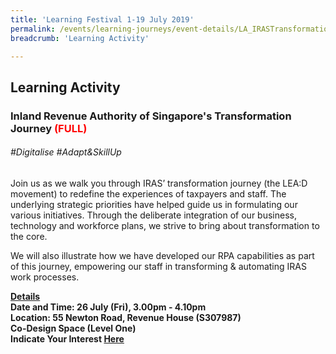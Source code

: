 ```yaml
---
title: 'Learning Festival 1-19 July 2019'
permalink: /events/learning-journeys/event-details/LA_IRASTransformation
breadcrumb: 'Learning Activity'

---
```



## Learning Activity
### Inland Revenue Authority of Singapore's Transformation Journey <font color="red"> (FULL)</font>

###### _#Digitalise #Adapt&SkillUp_

Join us as we walk you through IRAS’ transformation journey (the LEA:D movement) to redefine the experiences of taxpayers and staff. The underlying strategic priorities have helped guide us in formulating our various initiatives. Through the deliberate integration of our business, technology and workforce plans, we strive to bring about transformation to the core. 

We will also illustrate how we have developed our RPA capabilities as part of this journey, empowering our staff in transforming & automating IRAS work processes. 

<b><u>Details</u><br>
**Date and Time: 26 July (Fri), 3.00pm - 4.10pm** <br>
**Location: 55 Newton Road, Revenue House (S307987)<br>Co-Design Space (Level One)** <br>
**Indicate Your Interest [Here](https://www.eventbrite.sg/e/inland-revenue-authority-of-singapores-iras-transformation-journey-tickets-62562373744)** 



